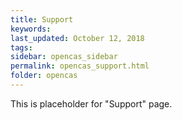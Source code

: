 ```yaml
---
title: Support
keywords:
last_updated: October 12, 2018
tags:
sidebar: opencas_sidebar
permalink: opencas_support.html
folder: opencas
---
```


This is placeholder for "Support" page.
